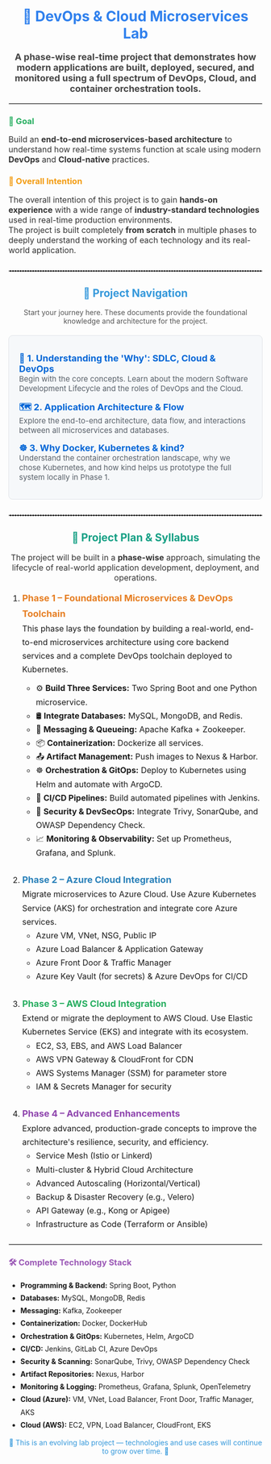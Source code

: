 <div style="font-family: -apple-system, BlinkMacSystemFont, 'Segoe UI', Helvetica, Arial, sans-serif, 'Apple Color Emoji', 'Segoe UI Emoji';">

<h1 align="center" style="color:#2F80ED;">
  🚀 DevOps & Cloud Microservices Lab
</h1>

<p align="center" style="font-size:18px; color:#444;">
  <strong>A phase-wise real-time project that demonstrates how modern applications are built, deployed, secured, and monitored using a full spectrum of DevOps, Cloud, and container orchestration tools.</strong>
</p>

<hr style="border:1px solid #ddd;"/>

<h3 style="color:#27AE60;">🧩 Goal</h3>
<p style="font-size:16px; color:#333;">
  Build an <strong>end-to-end microservices-based architecture</strong> to understand how real-time systems function at scale using modern <strong>DevOps</strong> and <strong>Cloud-native</strong> practices.
</p>

<h3 style="color:#F39C12;">🎯 Overall Intention</h3>
<p style="font-size:16px; color:#333;">
  The overall intention of this project is to gain <strong>hands-on experience</strong> with a wide range of <strong>industry-standard technologies</strong> used in real-time production environments.<br/>
  The project is built completely <strong>from scratch</strong> in multiple phases to deeply understand the working of each technology and its real-world application.
</p>

<!-- =================================================================== -->
<!-- ================== NEW PROJECT NAVIGATION SECTION ================= -->
<!-- =================================================================== -->
<hr style="border:1px dashed #ccc; margin-top:30px; margin-bottom:30px;"/>

<h2 align="center" style="color:#3498DB;">🧭 Project Navigation</h2>
<p align="center" style="color:#555;">Start your journey here. These documents provide the foundational knowledge and architecture for the project.</p>

<div style="background-color:#f6f8fa; padding: 20px; border-radius: 8px; border: 1px solid #e1e4e8; margin: 20px 0;">
  <ul style="list-style-type: none; padding-left: 0;">
    <li style="margin-bottom: 15px;">
      <strong style="font-size: 18px;">
        <!-- !!! UPDATE THIS LINK to point to your SDLC overview file -->
        <a href="https://github.com/praveen581348/project_allinone/blob/master/SDLC-and-DevOps-Overview.md" style="text-decoration:none; color:#0366d6;">
          📘 1. Understanding the 'Why': SDLC, Cloud & DevOps
        </a>
      </strong><br/>
      <span style="font-size:15px; color:#586069;">Begin with the core concepts. Learn about the modern Software Development Lifecycle and the roles of DevOps and the Cloud.</span>
    </li>
    <li style="margin-bottom: 15px;">
  <strong style="font-size: 18px;">
    <a href="https://github.com/praveen581348/project_allinone/blob/master/application_flow.md" style="text-decoration:none; color:#0366d6;">
      🗺️ 2. Application Architecture & Flow
    </a>
  </strong><br/>
  <span style="font-size:15px; color:#586069;">Explore the end-to-end architecture, data flow, and interactions between all microservices and databases.</span>
</li>

<li>
  <strong style="font-size: 18px;">
    <a href="https://github.com/praveen581348/project_allinone/blob/master/why_docker_kubernetes_kind.md" style="text-decoration:none; color:#0366d6;">
      ☸️ 3. Why Docker, Kubernetes & kind?
    </a>
  </strong><br/>
  <span style="font-size:15px; color:#586069;">Understand the container orchestration landscape, why we chose Kubernetes, and how kind helps us prototype the full system locally in Phase 1.</span>
</li>

  </ul>
</div>

<hr style="border:1px dashed #ccc; margin-top:30px; margin-bottom:30px;"/>
<!-- =================================================================== -->
<!-- ===================== END OF NAVIGATION SECTION =================== -->
<!-- =================================================================== -->


<h2 align="center" id="project-plan" style="color:#16A085;">📅 Project Plan & Syllabus</h2>

<p style="font-size:16px; color:#333; text-align:center;">
  The project will be built in a <strong>phase-wise</strong> approach, simulating the lifecycle of real-world application development, deployment, and operations.
</p>

<ol style="font-size:16px; line-height:1.7;">

  <!-- ========== PHASE 1 ========== -->
  <li style="margin-bottom:25px;">
    <strong style="color:#E67E22; font-size:18px;">Phase 1 – Foundational Microservices & DevOps Toolchain</strong><br/>
    This phase lays the foundation by building a real-world, end-to-end microservices architecture using core backend services and a complete DevOps toolchain deployed to Kubernetes.
    <ul style="margin-top:10px;">
      <li>⚙️ <strong>Build Three Services:</strong> Two Spring Boot and one Python microservice.</li>
      <li>🛢️ <strong>Integrate Databases:</strong> MySQL, MongoDB, and Redis.</li>
      <li>🔁 <strong>Messaging & Queueing:</strong> Apache Kafka + Zookeeper.</li>
      <li>📦 <strong>Containerization:</strong> Dockerize all services.</li>
      <li>📤 <strong>Artifact Management:</strong> Push images to Nexus & Harbor.</li>
      <li>☸️ <strong>Orchestration & GitOps:</strong> Deploy to Kubernetes using Helm and automate with ArgoCD.</li>
      <li>🔧 <strong>CI/CD Pipelines:</strong> Build automated pipelines with Jenkins.</li>
      <li>🔐 <strong>Security & DevSecOps:</strong> Integrate Trivy, SonarQube, and OWASP Dependency Check.</li>
      <li>📈 <strong>Monitoring & Observability:</strong> Set up Prometheus, Grafana, and Splunk.</li>
    </ul>
  </li>

  <!-- ========== PHASE 2 ========== -->
  <li style="margin-bottom:25px;">
    <strong style="color:#2980B9; font-size:18px;">Phase 2 – Azure Cloud Integration</strong><br/>
    Migrate microservices to Azure Cloud. Use Azure Kubernetes Service (AKS) for orchestration and integrate core Azure services.
    <ul>
      <li>Azure VM, VNet, NSG, Public IP</li>
      <li>Azure Load Balancer & Application Gateway</li>
      <li>Azure Front Door & Traffic Manager</li>
      <li>Azure Key Vault (for secrets) & Azure DevOps for CI/CD</li>
    </ul>
  </li>

  <!-- ========== PHASE 3 ========== -->
  <li style="margin-bottom:25px;">
    <strong style="color:#27AE60; font-size:18px;">Phase 3 – AWS Cloud Integration</strong><br/>
    Extend or migrate the deployment to AWS Cloud. Use Elastic Kubernetes Service (EKS) and integrate with its ecosystem.
    <ul>
      <li>EC2, S3, EBS, and AWS Load Balancer</li>
      <li>AWS VPN Gateway & CloudFront for CDN</li>
      <li>AWS Systems Manager (SSM) for parameter store</li>
      <li>IAM & Secrets Manager for security</li>
    </ul>
  </li>

  <!-- ========== PHASE 4 ========== -->
  <li style="margin-bottom:25px;">
    <strong style="color:#8E44AD; font-size:18px;">Phase 4 – Advanced Enhancements</strong><br/>
    Explore advanced, production-grade concepts to improve the architecture's resilience, security, and efficiency.
    <ul>
      <li>Service Mesh (Istio or Linkerd)</li>
      <li>Multi-cluster & Hybrid Cloud Architecture</li>
      <li>Advanced Autoscaling (Horizontal/Vertical)</li>
      <li>Backup & Disaster Recovery (e.g., Velero)</li>
      <li>API Gateway (e.g., Kong or Apigee)</li>
      <li>Infrastructure as Code (Terraform or Ansible)</li>
    </ul>
  </li>
</ol>


<hr style="border:1px solid #ddd;"/>

<h3 style="color:#9B59B6;">🛠️ Complete Technology Stack</h3>
<ul style="line-height:1.8;">
  <li><strong>Programming & Backend:</strong> Spring Boot, Python</li>
  <li><strong>Databases:</strong> MySQL, MongoDB, Redis</li>
  <li><strong>Messaging:</strong> Kafka, Zookeeper</li>
  <li><strong>Containerization:</strong> Docker, DockerHub</li>
  <li><strong>Orchestration & GitOps:</strong> Kubernetes, Helm, ArgoCD</li>
  <li><strong>CI/CD:</strong> Jenkins, GitLab CI, Azure DevOps</li>
  <li><strong>Security & Scanning:</strong> SonarQube, Trivy, OWASP Dependency Check</li>
  <li><strong>Artifact Repositories:</strong> Nexus, Harbor</li>
  <li><strong>Monitoring & Logging:</strong> Prometheus, Grafana, Splunk, OpenTelemetry</li>
  <li><strong>Cloud (Azure):</strong> VM, VNet, Load Balancer, Front Door, Traffic Manager, AKS</li>
  <li><strong>Cloud (AWS):</strong> EC2, VPN, Load Balancer, CloudFront, EKS</li>
</ul>

<p style="color:#3498DB;" align="center">
  🚧 This is an evolving lab project — technologies and use cases will continue to grow over time. 🚧
</p>

</div>